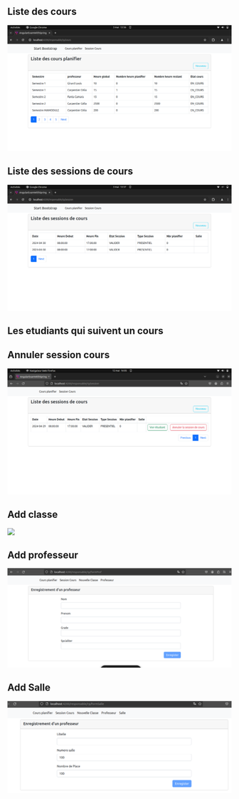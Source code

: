## Liste des cours
<img src="/vid/image.png"/>

## Liste des sessions de cours
<img src="/vid/image-copy.png"/>

## Les etudiants qui suivent un cours


## Annuler session cours
<img src="/vid/img4.png"/>

## Add classe
<img src="/vid/img5.png"/>

## Add professeur
<img src="/vid/img7.png"/>

## Add Salle
<img src="/vid/img8.png"/>

